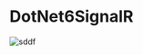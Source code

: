 # DotNet6SignalR
![sddf](https://user-images.githubusercontent.com/11231405/180435528-25e2314d-bcf5-4f9b-9801-8803a3ffb8de.PNG)

